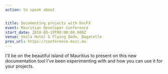 ```yaml
---
action: to speak about


title: Documenting projects with DocFX
event: Mauritian Developer Conference
start_date: 2018-05-19T00:00:00.000Z
venue: Voila Hotel & Flying Dodo, Bagatelle
pres_url: https://conference.mscc.mu
---
```


I'll be on the beautiful island of Mauritius to present on this new documentation tool I've been experimenting with and how you can use it for your projects.
